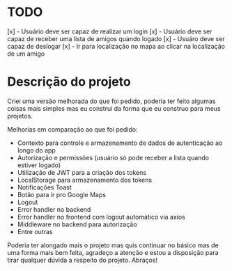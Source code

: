 # TODO

[x] - Usuário deve ser capaz de realizar um login
[x] - Usuário deve ser capaz de receber uma lista de amigos quando logado
[x] - Usuáro deve ser capaz de deslogar
[x] - Ir para localização no mapa ao clicar na localização de um amigo

# Descrição do projeto

Criei uma versão melhorada do que foi pedido, poderia ter feito algumas coisas mais simples mas eu construí da forma que eu construo para meus projetos.

Melhorias em comparação ao que foi pedido:

- Contexto para controle e armazenamento de dados de autenticação ao longo do app
- Autorização e permissões (usuário só pode receber a lista quando estiver logado)
- Utilização de JWT para a criação dos tokens
- LocalStorage para armazenamento dos tokens
- Notificações Toast
- Botão para ir pro Google Maps
- Logout
- Error handler no backend
- Error handler no frontend com logout automático via axios
- Middleware no backend para autorização
- Entre outras

Poderia ter alongado mais o projeto mas quis continuar no básico mas de uma forma mais bem feita, agradeço a atenção e estou a disposição para tirar qualquer dúvida a respeito do projeto. Abraços!

